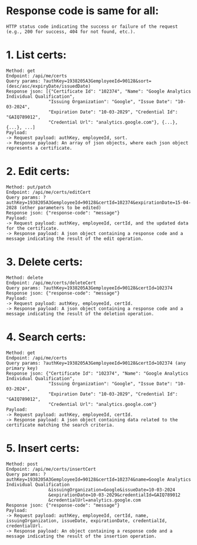 # Response code is same for all:
    HTTP status code indicating the success or failure of the request (e.g., 200 for success, 404 for not found, etc.).

# 1. List certs:
    Method: get
    Endpoint: /api/me/certs
    Query params: ?authKey=1938205A3GemployeeId=90128&sort=(desc/asc/expiryDate/issuedDate)
    Response json: [{"Certificate Id": "102374", "Name": "Google Analytics Individual Qualification", 
                    "Issuing Organization": "Google", "Issue Date": "10-03-2024", 
                    "Expiration Date": "10-03-2029", "Credential Id": "GAIQ789012", 
                    "Credential Url": "analytics.google.com"}, {...}, {...}, ...]
    Payload:
    -> Request payload: authKey, employeeId, sort.
    -> Response payload: An array of json objects, where each json object represents a certificate.

# 2. Edit certs:
    Method: put/patch
    Endpoint: /api/me/certs/editCert
    Query params: ?authKey=1938205A3GemployeeId=90128&certId=102374&expirationDate=15-04-2028 (other parameters to be edited)
    Response json: {"response-code": "message"} 
    Payload:
    -> Request payload: authKey, employeeId, certId, and the updated data for the certificate.
    -> Response payload: A json object containing a response code and a message indicating the result of the edit operation.

# 3. Delete certs:
    Method: delete
    Endpoint: /api/me/certs/deleteCert
    Query params: ?authKey=1938205A3GemployeeId=90128&certId=102374
    Response json: {"response-code": "message"} 
    Payload:
    -> Request payload: authKey, employeeId, certId.
    -> Response payload: A json object containing a response code and a message indicating the result of the deletion operation.

# 4. Search certs:
    Method: get
    Endpoint: /api/me/certs
    Query params: ?authKey=1938205A3GemployeeId=90128&certId=102374 (any primary key)
    Response json: {"Certificate Id": "102374", "Name": "Google Analytics Individual Qualification", 
                    "Issuing Organization": "Google", "Issue Date": "10-03-2024", 
                    "Expiration Date": "10-03-2029", "Credential Id": "GAIQ789012", 
                    "Credential Url": "analytics.google.com"}
    Payload:
    -> Request payload: authKey, employeeId, certId.
    -> Response payload: A json object containing data related to the certificate matching the search criteria.

# 5. Insert certs:
    Method: post
    Endpoint: /api/me/certs/insertCert
    Query params: ?authKey=1938205A3GemployeeId=90128&certId=102374&name=Google Analytics Individual Qualification
                    &issuingOrganization=Google&issueDate=10-03-2024
                    &expirationDate=10-03-2029&credentialId=GAIQ789012
                    &credentialUrl=analytics.google.com
    Response json: {"response-code": "message"}
    Payload:
    -> Request payload: authKey, employeeId, certId, name, issuingOrganization, issueDate, expirationDate, credentialId, credentialUrl.
    -> Response payload: An object containing a response code and a message indicating the result of the insertion operation.